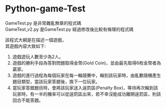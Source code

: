 # Python-game-Test
GameTest.py 是非常雜亂無章的程式碼</br>
GameTest_v2.py 是GameTest.py 經過修改後比較有條理的程式碼</br>


該程式大綱是在描述一個遊戲，</br>
其遊戲內容大致如下:</br>

1. 遊戲遊玩人數至少為2人。
2. 遊戲的勝利手段為答對問題取得金幣(Gold Coin)，並由最先取得6枚金幣者為贏家。
3. 遊戲的進行過程為每個玩家在每一輪競賽中，輪到該玩家時，由亂數隨機產生題目類型，當該玩家答題後，換下一位玩家。
4. 當玩家答錯題目時，會將該玩家送入逞罰區(Penalty Box)，等待再次輪到該玩家時，有一半的機率可以從逞罰區出來，若不幸沒能成功離開逞罰區，則該回合不能答題。

